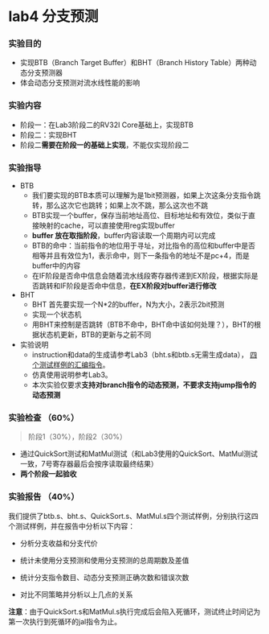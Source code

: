 # lab4 分支预测

### 实验目的
* 实现BTB（Branch Target Buffer）和BHT（Branch History Table）两种动态分支预测器
* 体会动态分支预测对流水线性能的影响

### 实验内容
* 阶段一：在Lab3阶段二的RV32I Core基础上，实现BTB
* 阶段二：实现BHT
* 阶段二**需要在阶段一的基础上实现**，不能仅实现阶段二

### 实验指导
* BTB
  * 我们要实现的BTB本质可以理解为是1bit预测器，如果上次这条分支指令跳转，那么这次它也跳转；如果上次不跳，那么这次也不跳
  * BTB实现一个buffer，保存当前地址高位、目标地址和有效位，类似于直接映射的cache，可以直接使用reg实现buffer
  * **buffer 放在取指阶段**，buffer内容读取一个周期内可以完成
  * BTB的命中：当前指令的地位用于寻址，对比指令的高位和buffer中是否相等并且有效位为1，表示命中，则下一条指令的地址不是pc+4，而是buffer中的内容
  * 在IF阶段是否命中信息会随着流水线段寄存器传递到EX阶段，根据实际是否跳转和IF阶段是否命中信息，**在EX阶段对buffer进行修改**
* BHT
  * BHT 首先要实现一个N\*2的buffer，N为大小，2表示2bit预测
  * 实现一个状态机
  * 用BHT来控制是否跳转（BTB不命中，BHT命中该如何处理？），BHT的根据状态机更新，BTB的更新与之前不同
* 实验说明
  * instruction和data的生成请参考Lab3（bht.s和btb.s无需生成data）， [四个测试样例的汇编指令](./Test/ASM-Benchmark/generate_inst)。
  * 仿真使用说明参考Lab3。
  * 本次实验仅要求**支持对branch指令的动态预测，不要求支持jump指令的动态预测**

### 实验检查 （60%）

> 阶段1（30%），阶段2（30%）
* 通过QuickSort测试和MatMul测试（和Lab3使用的QuickSort、MatMul测试一致，7号寄存器最后会按序读取最终结果）
* **两个阶段一起验收**

### 实验报告 （40%）

我们提供了btb.s、bht.s、QuickSort.s、MatMul.s四个测试样例，分别执行这四个测试样例，并在报告中分析以下内容：

* 分析分支收益和分支代价

* 统计未使用分支预测和使用分支预测的总周期数及差值

* 统计分支指令数目、动态分支预测正确次数和错误次数

* 对比不同策略并分析以上几点的关系

  

**注意**：由于QuickSort.s和MatMul.s执行完成后会陷入死循环，测试终止时间记为第一次执行到死循环的jal指令为止。